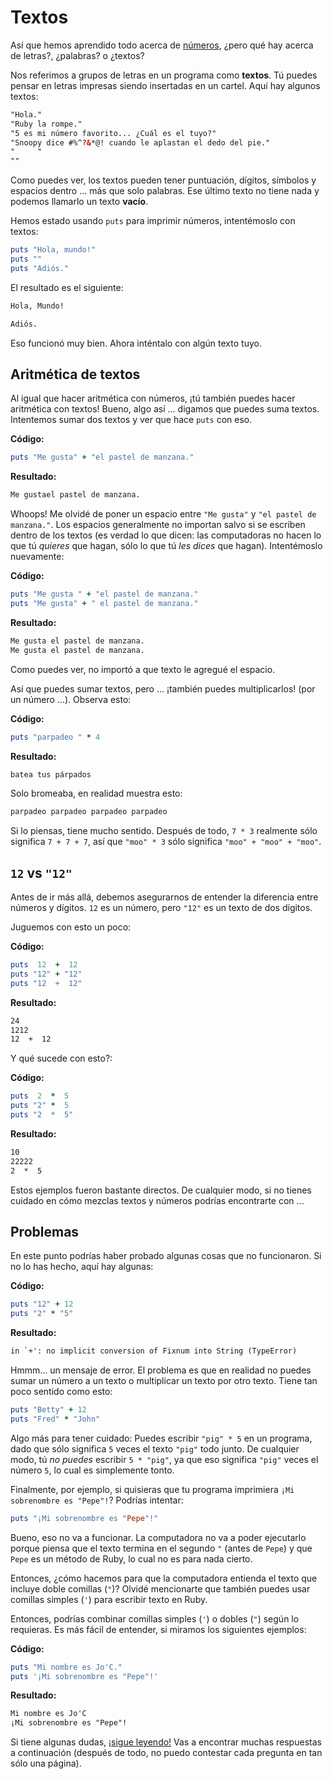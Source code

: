 Textos
======

Así que hemos aprendido todo acerca de [números](/aprende.a.programar/capitulos/numeros.html),
¿pero qué hay acerca de letras?, ¿palabras? o ¿textos?

Nos referimos a grupos de letras en un programa como **textos**. Tú puedes
pensar en letras impresas siendo insertadas en un cartel. Aquí hay algunos
textos:

```html
"Hola."
"Ruby la rompe."
"5 es mi número favorito... ¿Cuál es el tuyo?"
"Snoopy dice #%^?&*@! cuando le aplastan el dedo del pie."
"     "
""
```

Como puedes ver, los textos pueden tener puntuación, dígitos, símbolos
y espacios dentro ... más que solo palabras. Ese último texto no tiene
nada y podemos llamarlo un texto **vacío**.

Hemos estado usando `puts` para imprimir números, intentémoslo con textos:

```ruby
puts "Hola, mundo!"
puts ""
puts "Adiós."
```

El resultado es el siguiente:

```html
Hola, Mundo!

Adiós.
```

Eso funcionó muy bien. Ahora inténtalo con algún texto tuyo.

Aritmética de textos
--------------------

Al igual que hacer aritmética con números, ¡tú también puedes hacer
aritmética con textos! Bueno, algo así ... digamos que puedes suma
textos. Intentemos sumar dos textos y ver que hace `puts` con eso.

**Código:**

```ruby
puts "Me gusta" + "el pastel de manzana."
```

**Resultado:**

```html
Me gustael pastel de manzana.
```

Whoops! Me olvidé de poner un espacio entre `"Me gusta"` y
`"el pastel de manzana."`. Los espacios generalmente no importan salvo si
se escriben dentro de los textos (es verdad lo que dicen: las computadoras
no hacen lo que tú *quieres* que hagan, sólo lo que tú *les dices* que
hagan). Intentémoslo nuevamente:

**Código:**

```ruby
puts "Me gusta " + "el pastel de manzana."
puts "Me gusta" + " el pastel de manzana."
```

**Resultado:**

```html
Me gusta el pastel de manzana.
Me gusta el pastel de manzana.
```

Como puedes ver, no importó a que texto le agregué el espacio.

Así que puedes sumar textos, pero ... ¡también puedes multiplicarlos! (por
un número ...). Observa esto:

**Código:**

```ruby
puts "parpadeo " * 4
```

**Resultado:**

```html
batea tus párpados
```

Solo bromeaba, en realidad muestra esto:

```html
parpadeo parpadeo parpadeo parpadeo
```

Si lo piensas, tiene mucho sentido. Después de todo, `7 * 3` realmente
sólo significa `7 + 7 + 7`, así que `"moo" * 3` sólo significa
`"moo" + "moo" + "moo"`.

`12` vs `"12"`
--------------

Antes de ir más allá, debemos asegurarnos de entender la diferencia entre
números y dígitos. `12` es un número, pero `"12"` es un texto de dos
dígitos.

Juguemos con esto un poco:

**Código:**

```ruby
puts  12  +  12
puts "12" + "12"
puts "12  +  12"
```

**Resultado:**

```html
24
1212
12  +  12
```

Y qué sucede con esto?:

**Código:**

```ruby
puts  2  *  5
puts "2" *  5
puts "2  *  5"
```

**Resultado:**

```html
10
22222
2  *  5
```

Estos ejemplos fueron bastante directos. De cualquier modo, si no tienes
cuidado en cómo mezclas textos y números podrías encontrarte con ...

Problemas
---------

En este punto podrías haber probado algunas cosas que no funcionaron. Si
no lo has hecho, aquí hay algunas:

**Código:**

```ruby
puts "12" + 12
puts "2" * "5"
```

**Resultado:**

```html
in `+': no implicit conversion of Fixnum into String (TypeError)
```

Hmmm... un mensaje de error. El problema es que en realidad no puedes sumar
un número a un texto o multiplicar un texto por otro texto. Tiene tan poco
sentido como esto:

```ruby
puts "Betty" + 12
puts "Fred" * "John"
```

Algo más para tener cuidado: Puedes escribir `"pig" * 5` en un programa,
dado que sólo significa `5` veces el texto `"pig"` todo junto. De cualquier
modo, tú *no puedes* escribir `5 * "pig"`, ya que eso significa `"pig"`
veces el número `5`, lo cual es simplemente tonto.

Finalmente, por ejemplo, si quisieras que tu programa imprimiera
`¡Mi sobrenombre es "Pepe"!`?  Podrías intentar:

```ruby
puts "¡Mi sobrenombre es "Pepe"!"
```

Bueno, eso no va a funcionar. La computadora no va a poder ejecutarlo
porque piensa que el texto termina en el segundo `"` (antes de `Pepe`)
y que `Pepe` es un método de Ruby, lo cual no es para nada cierto.

Entonces, ¿cómo hacemos para que la computadora entienda el texto
que incluye doble comillas (`"`)? Olvidé mencionarte que también
puedes usar comillas simples (`'`) para escribir texto en Ruby.

Entonces, podrías combinar comillas simples (`'`) o dobles (`"`) según
lo requieras. Es más fácil de entender, si miramos los siguientes
ejemplos:

**Código:**

```ruby
puts "Mi nombre es Jo'C."
puts '¡Mi sobrenombre es "Pepe"!'
```

**Resultado:**

```html
Mi nombre es Jo'C
¡Mi sobrenombre es "Pepe"!
```

Si tiene algunas dudas, [¡sigue leyendo!](/aprende.a.programar/capitulos/variables.html)
Vas a encontrar muchas respuestas a continuación (después de todo, no
puedo contestar cada pregunta en tan sólo una página).

